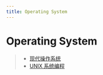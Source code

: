 ```yaml
---
title: Operating System
---
```


# Operating System

> - [现代操作系统](Modern-Operating-Systems/contents.html)
> - [UNIX 系统编程]()